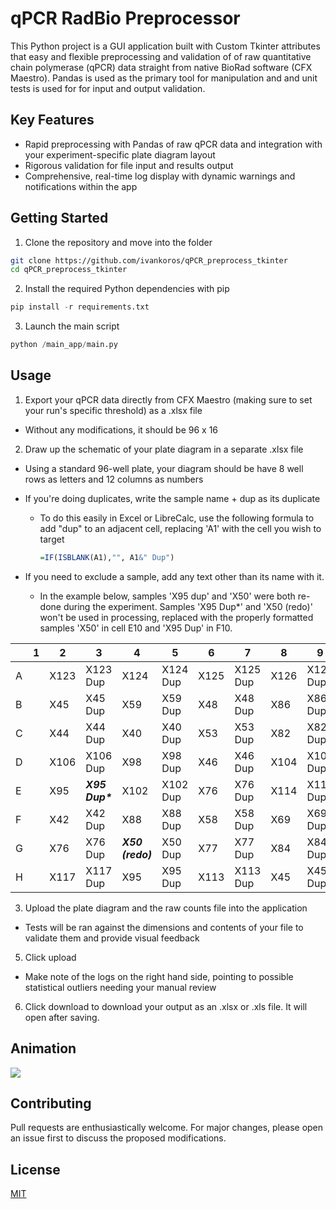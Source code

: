 # qPCR RadBio Preprocessor

This Python project is a GUI application built with Custom Tkinter attributes that easy and flexible preprocessing and validation of of raw quantitative chain polymerase (qPCR) data straight from native BioRad software (CFX Maestro). Pandas is used as the primary tool for manipulation and and unit tests is used for for input and output validation.

## Key Features

- Rapid preprocessing with Pandas of raw qPCR data and integration with your experiment-specific plate diagram layout
- Rigorous validation for file input and results output
- Comprehensive, real-time log display with dynamic warnings and notifications within the app

## Getting Started

1. Clone the repository and move into the folder

```bash
git clone https://github.com/ivankoros/qPCR_preprocess_tkinter
cd qPCR_preprocess_tkinter
```
2. Install the required Python dependencies with pip
```python
pip install -r requirements.txt
```

3. Launch the main script
```python
python /main_app/main.py
```

## Usage
1. Export your qPCR data directly from CFX Maestro (making sure to set your run's specific threshold) as a .xlsx file
  - Without any modifications, it should be 96 x 16 
2. Draw up the schematic of your plate diagram in a separate .xlsx file

  - Using a standard 96-well plate, your diagram should be have 8 well rows as letters and 12 columns as numbers
  
  - If you're doing duplicates, write the sample name + dup as its duplicate

    - To do this easily in Excel or LibreCalc, use the following formula to add "dup" to an adjacent cell, replacing 'A1' with the cell you wish to target
    
      ```R
      =IF(ISBLANK(A1),"", A1&" Dup")
      ```
  - If you need to exclude a sample, add any text other than its name with it.
  
    - In the example below, samples 'X95 dup' and 'X50' were both re-done during the experiment. Samples 'X95 Dup*' and 'X50 (redo)' won't be used in processing, replaced with the properly formatted samples 'X50' in cell E10 and 'X95 Dup' in F10.
        
  |  	| 1 	| 2 	| 3 	| 4 	| 5 	| 6 	| 7 	| 8 	| 9 	| 10 	| 11 	| 12 	|
|---	|---	|---	|---	|---	|---	|---	|---	|---	|---	|---	|---	|---	|
| A 	|  	| X123 	| X123 Dup 	| X124 	| X124 Dup 	| X125 	| X125 Dup 	| X126 	| X126 Dup 	| X127 	| X127 Dup 	|  	|
| B 	|  	| X45 	| X45 Dup 	| X59 	| X59 Dup 	| X48 	| X48 Dup 	| X86 	| X86 Dup 	| X88 	| X88 Dup 	|  	|
| C 	|  	| X44 	| X44 Dup 	| X40 	| X40 Dup 	| X53 	| X53 Dup 	| X82 	| X82 Dup 	| X106 	| X106 Dup 	|  	|
| D 	|  	| X106 	| X106 Dup 	| X98 	| X98 Dup 	| X46 	| X46 Dup 	| X104 	| X104 Dup 	| X61 	| X61 Dup 	|  	|
| E 	|  	| X95 	| **_X95 Dup\*_** 	| X102 	| X102 Dup 	| X76 	| X76 Dup 	| X114 	| X114 Dup 	| **X95 Dup** 	|  	|  	|
| F 	|  	| X42 	| X42 Dup 	| X88 	| X88 Dup 	| X58 	| X58 Dup 	| X69 	| X69 Dup 	| **X50** 	|  	|  	|
| G 	|  	| X76 	| X76 Dup 	| **_X50 (redo)_** 	| X50 Dup 	| X77 	| X77 Dup 	| X84 	| X84 Dup 	|  	|  	|  	|
| H 	|  	| X117 	| X117 Dup 	| X95 	| X95 Dup 	| X113 	| X113 Dup 	| X45 	| X45 Dup 	|  	|  	|  	|
 
 
3. Upload the plate diagram and the raw counts file into the application

 - Tests will be ran against the dimensions and contents of your file to validate them and provide visual feedback
 
5. Click upload

  - Make note of the logs on the right hand side, pointing to possible statistical outliers needing your manual review
  
6. Click download to download your output as an .xlsx or .xls file. It will open after saving. 


## Animation
![](media/qPCR_tkinter_animation.gif)

## Contributing

Pull requests are enthusiastically welcome. For major changes, please open an issue first to discuss the proposed modifications.

## License

[MIT](https://choosealicense.com/licenses/mit/)


